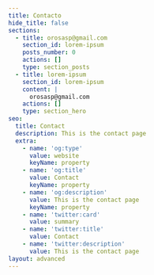 ```yaml
---
title: Contacto
hide_title: false
sections:
  - title: orosasp@gmail.com
    section_id: lorem-ipsum
    posts_number: 0
    actions: []
    type: section_posts
  - title: lorem-ipsum
    section_id: lorem-ipsum
    content: |
      orosasp@gmail.com
    actions: []
    type: section_hero
seo:
  title: Contact
  description: This is the contact page
  extra:
    - name: 'og:type'
      value: website
      keyName: property
    - name: 'og:title'
      value: Contact
      keyName: property
    - name: 'og:description'
      value: This is the contact page
      keyName: property
    - name: 'twitter:card'
      value: summary
    - name: 'twitter:title'
      value: Contact
    - name: 'twitter:description'
      value: This is the contact page
layout: advanced
---
```

